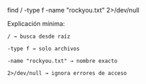 find / -type f -name "rockyou.txt" 2>/dev/null


Explicación mínima:

    / → busca desde raíz

    -type f → solo archivos

    -name "rockyou.txt" → nombre exacto

    2>/dev/null → ignora errores de acceso